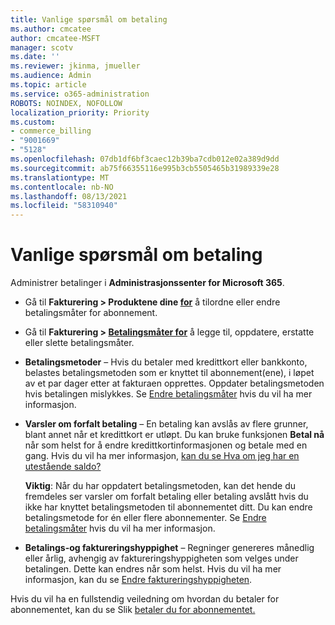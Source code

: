 ```yaml
---
title: Vanlige spørsmål om betaling
ms.author: cmcatee
author: cmcatee-MSFT
manager: scotv
ms.date: ''
ms.reviewer: jkinma, jmueller
ms.audience: Admin
ms.topic: article
ms.service: o365-administration
ROBOTS: NOINDEX, NOFOLLOW
localization_priority: Priority
ms.custom:
- commerce_billing
- "9001669"
- "5128"
ms.openlocfilehash: 07db1df6bf3caec12b39ba7cdb012e02a389d9dd
ms.sourcegitcommit: ab75f66355116e995b3cb5505465b31989339e28
ms.translationtype: MT
ms.contentlocale: nb-NO
ms.lasthandoff: 08/13/2021
ms.locfileid: "58310940"
---
```

# <a name="payment-faq"></a>Vanlige spørsmål om betaling

Administrer betalinger i **Administrasjonssenter for Microsoft 365**.

- Gå til **Fakturering > Produktene dine [for](https://go.microsoft.com/fwlink/p/?linkid=842054)** å tilordne eller endre betalingsmåter for abonnement.
- Gå til **Fakturering > [Betalingsmåter for](https://go.microsoft.com/fwlink/p/?linkid=2018806)** å legge til, oppdatere, erstatte eller slette betalingsmåter.

- **Betalingsmetoder** – Hvis du betaler med kredittkort eller bankkonto, belastes betalingsmetoden som er knyttet til abonnement(ene), i løpet av et par dager etter at fakturaen opprettes. Oppdater betalingsmetoden hvis betalingen mislykkes. Se [Endre betalingsmåter](https://docs.microsoft.com/microsoft-365/commerce/billing-and-payments/manage-payment-methods) hvis du vil ha mer informasjon. 

- **Varsler om forfalt betaling** – En betaling kan avslås av flere grunner, blant annet når et kredittkort er utløpt. Du kan bruke funksjonen **Betal nå** når som helst for å endre kredittkortinformasjonen og betale med en gang. Hvis du vil ha mer informasjon, [kan du se Hva om jeg har en utestående saldo?](https://docs.microsoft.com/microsoft-365/commerce/billing-and-payments/pay-for-your-subscription#what-if-i-have-an-outstanding-balance)

    **Viktig**: Når du har oppdatert betalingsmetoden, kan det hende du fremdeles ser varsler om forfalt betaling eller betaling avslått hvis du ikke har knyttet betalingsmetoden til abonnementet ditt. Du kan endre betalingsmetode for én eller flere abonnementer. Se [Endre betalingsmåter](https://docs.microsoft.com/microsoft-365/commerce/billing-and-payments/manage-payment-methods) hvis du vil ha mer informasjon. 

- **Betalings-og faktureringshyppighet** – Regninger genereres månedlig eller årlig, avhengig av faktureringshyppigheten som velges under betalingen. Dette kan endres når som helst. Hvis du vil ha mer informasjon, kan du se [Endre faktureringshyppigheten](https://docs.microsoft.com/microsoft-365/commerce/billing-and-payments/change-payment-frequency).

Hvis du vil ha en fullstendig veiledning om hvordan du betaler for abonnementet, kan du se Slik [betaler du for abonnementet.](https://docs.microsoft.com/microsoft-365/commerce/billing-and-payments/pay-for-your-subscription)

